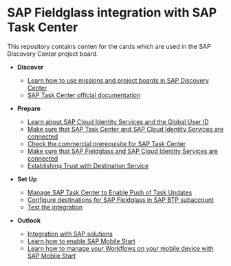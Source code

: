 # SAP Fieldglass integration with SAP Task Center

This repository contains conten for the cards which are used in the SAP Discovery Center project board.

- **Discover**
   - [Learn how to use missions and project boards in SAP Discovery Center](learn-how-missions-and-project-boards-in-dc.md)
   - [SAP Task Center official documentation](sap-task-center-documentation.md)

- **Prepare**

   - [Learn about SAP Cloud Identity Services and the Global User ID](learn-about-sap-cloud-identity-services.md)
   - [Make sure that SAP Task Center and SAP Cloud Identity Services are connected](sap-task-center-and-sap-cloud-identity-services.md)
   - [Check the commercial prerequisite for SAP Task Center](check-commercial-prereq-for-sap-task-center.md)
   - [Make sure that SAP Fieldglass and SAP Cloud Identity Services are connected](enable-sap-task-center-in-fieldglass.md)
   - [Establishing Trust with Destination Service](establishing-trust-with-destination-service.md)

- **Set Up**

   - [Manage SAP Task Center to Enable Push of Task Updates](manage-sap-task-center-to-enable-push-of-task-updates.md)
   - [Configure destinations for SAP Fieldglass in SAP BTP subaccount](sap-task-center-and-sap-cloud-identity-services.md)
  - [Test the integration](test.md)

- **Outlook**

    - [Integration with SAP solutions](integration-with-sap-solutions.md)
    - [Learn how to enable SAP Mobile Start](How-to-enable-mobile-start.md)
    - [Learn how to manage your Workflows on your mobile device with SAP Mobile Start](integrate-task-center-with-mobile-start.md)